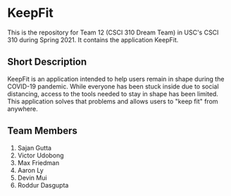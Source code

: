 # KeepFit
This is the repository for Team 12 (CSCI 310 Dream Team) in USC's CSCI 310 during Spring 2021. It contains the application KeepFit.

## Short Description
KeepFit is an application intended to help users remain in shape during the COVID-19 pandemic. While everyone has been stuck inside due to social distancing, access to the tools needed to stay in shape has been limited. This application solves that problems and allows users to "keep fit" from anywhere.

## Team Members
1. Sajan Gutta
2. Victor Udobong
3. Max Friedman
4. Aaron Ly
5. Devin Mui
6. Roddur Dasgupta
